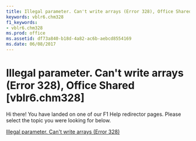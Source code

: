 ```yaml
---
title: Illegal parameter. Can't write arrays (Error 328), Office Shared [vblr6.chm328]
keywords: vblr6.chm328
f1_keywords:
- vblr6.chm328
ms.prod: office
ms.assetid: df73a840-b18d-4a82-ac6b-aebcd8554169
ms.date: 06/08/2017
---
```



# Illegal parameter. Can't write arrays (Error 328), Office Shared [vblr6.chm328]

Hi there! You have landed on one of our F1 Help redirector pages. Please select the topic you were looking for below.

[Illegal parameter. Can't write arrays (Error 328)](http://msdn.microsoft.com/library/2c6082d4-a747-a50c-7d09-d26e0be98e9d%28Office.15%29.aspx)


